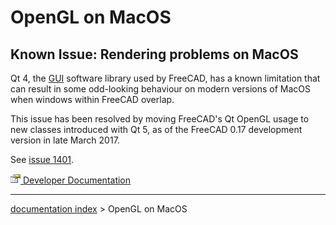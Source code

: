 # OpenGL on MacOS
## Known Issue: Rendering problems on MacOS 

Qt 4, the [ GUI](wikipedia_Graphical_User_Interface.md) software library used by FreeCAD, has a known limitation that can result in some odd-looking behaviour on modern versions of MacOS when windows within FreeCAD overlap.

This issue has been resolved by moving FreeCAD\'s Qt OpenGL usage to new classes introduced with Qt 5, as of the FreeCAD 0.17 development version in late March 2017.

See [issue 1401](http://freecadweb.org/tracker/view.php?id=1401).

[<img src="images/Property.png" style="width:16px"> Developer Documentation](Category_Developer_Documentation.md)

---
[documentation index](../README.md) > OpenGL on MacOS
